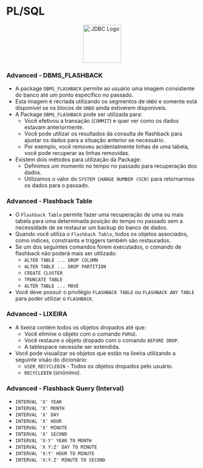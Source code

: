 # PL/SQL

<div style="text-align:center;">
    <img src="https://5.imimg.com/data5/SELLER/Default/2022/7/FT/WW/IM/7756102/oracle-database-enterprise-edition-license-1-processor.png" alt="JDBC Logo" width="100" height="100">
</div>


### Advanced - DBMS_FLASHBACK
* A package `DBMS_FLASHBACK` permite ao usuário uma imagem consistente do banco até um ponto específico no passado.
* Esta imagem é recriada utilizando os segmentos de `UNDO` e somente está disponível se os blocos de `UNDO` ainda estiverem disponíveis.
* A Package `DBMS_FLASHBACK` pode ser utilizada para: 
  * Você efetivou a transação (`COMMIT`) e quer ver como os dados estavam anteriormente.
  * Você pode utilizar os resultados da consulta de flashback para ajustar os dados para a situação anterior se necessário.
  * Por exemplo, você removeu acidentalmente linhas de uma tabela, você pode recuperar as linhas removidas.
* Existem dois métodos para utilização da Package:
  * Definimos um momento no tempo no passado para recuperação dos dados.
  * Utilizamos o valor do `SYSTEM CHANGE NUMBER (SCN)` para retornarmos os dados para o passado.

### Advanced - Flashback Table
* O `Flashback Table` permite fazer uma recuperação de uma ou mais tabela para uma determinada posição do tempo no passado sem a necessidade de se restaurar um backup do banco de dados.
* Quando você utiliza o `Flashback Table`, todos os objetos associados, como índices, constraints e triggers também são restaurados.
* Se um dos seguintes comandos forem executados, o comando de flashback não poderá mais ser utilizado:
  * `ALTER TABLE ... DROP COLUMN`
  * `ALTER TABLE ... DROP PARTITION`
  * `CREATE CLUSTER`
  * `TRUNCATE TABLE`
  * `ALTER TABLE ... MOVE`
* Você deve possuir o privilégio `FLASHBACK TABLE` ou `FLASHBACK ANY TABLE` para poder utilizar o `FLASHBACK`.

### Advanced - LIXEIRA
* A lixeira contém todos os objetos dropados até que:
  * Você elimine o objeto com o comando `PURGE`.
  * Você restaure o objeto dropado com o comando `BEFORE DROP`.
  * A tablespace necessite ser extendida.
* Você pode visualizar os objetos que estão na lixeira utilizando a seguinte visão do dicionário:
  * `USER_RECYCLEBIN` - Todos os objetos dropados pelo usuário.
  * `RECYCLEBIN` (sinônimo).


### Advanced - Flashback Query (Interval)
* `INTERVAL 'X' YEAR`
* `INTERVAL 'X' MONTH`
* `INTERVAL 'X' DAY`
* `INTERVAL 'X' HOUR`
* `INTERVAL 'X' MINUTE`
* `INTERVAL 'X' SECOND`
* `INTERVAL 'X-Y' YEAR TO MONTH`
* `INTERVAL 'X Y:Z' DAY TO MINUTE`
* `INTERVAL 'X:Y' HOUR TO MINUTE`
* `INTERVAL 'X:Y.Z' MINUTE TO SECOND`

